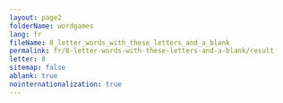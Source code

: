 ```yaml
---
layout: page2
folderName: wordgames
lang: fr
fileName: 8_letter_words_with_these_letters_and_a_blank
permalink: fr/8-letter-words-with-these-letters-and-a-blank/result
letter: 8
sitemap: false
ablank: true
nointernationalization: true
---
```

